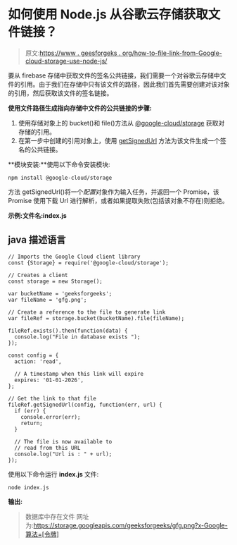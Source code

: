 # 如何使用 Node.js 从谷歌云存储获取文件链接？

> 原文:[https://www . geesforgeks . org/how-to-file-link-from-Google-cloud-storage-use-node-js/](https://www.geeksforgeeks.org/how-to-get-file-link-from-google-cloud-storage-using-node-js/)

要从 firebase 存储中获取文件的签名公共链接，我们需要一个对谷歌云存储中文件的引用。由于我们在存储中只有该文件的路径，因此我们首先需要创建对该对象的引用，然后获取该文件的签名链接。

**使用文件路径生成指向存储中文件的公共链接的步骤:**

1.  使用存储对象上的 bucket()和 file()方法从 [@google-cloud/storage](https://www.npmjs.com/package/@google-cloud/storage) 获取对存储的引用。
2.  在第一步中创建的引用对象上，使用 [getSignedUrl](https://googleapis.dev/nodejs/storage/latest/File.html#getSignedUrl) 方法为该文件生成一个签名的公共链接。

**模块安装:**使用以下命令安装模块:

```
npm install @google-cloud/storage
```

方法 getSignedUrl()将一个*配置*对象作为输入任务，并返回一个 Promise，该 Promise 使用下载 Url 进行解析，或者如果提取失败(包括该对象不存在)则拒绝。

**示例:文件名:index.js**

## java 描述语言

```
// Imports the Google Cloud client library
const {Storage} = require('@google-cloud/storage');

// Creates a client
const storage = new Storage();

var bucketName = 'geeksforgeeks'; 
var fileName = 'gfg.png';

// Create a reference to the file to generate link
var fileRef = storage.bucket(bucketName).file(fileName);

fileRef.exists().then(function(data) {
  console.log("File in database exists ");
});

const config = {
  action: 'read',

  // A timestamp when this link will expire
  expires: '01-01-2026',
};

// Get the link to that file
fileRef.getSignedUrl(config, function(err, url) {
  if (err) {
    console.error(err);
    return;
  }

  // The file is now available to
  // read from this URL
  console.log("Url is : " + url);
});
```

使用以下命令运行 **index.js** 文件:

```
node index.js
```

**输出:**

> 数据库中存在文件
> 网址为:https://storage.googleapis.com/geeksforgeeks/gfg.png?x-Google-算法=[令牌]